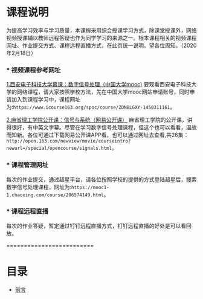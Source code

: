 # 课程说明
为提高学习效率与学习质量，本课程采用综合授课学习方式，除课堂授课外，网络视频授课辅以教师远程答疑也作为同学学习的来源之一。根本课程相关的视频课程网址、作业提交方式、课程远程直播方式，在此页统一说明。望各位周知。（2020年2月18日）
### * 视频课程参考网址
[1.西安电子科技大学慕课：数字信号处理（中国大学mooc)](https://www.icourse163.org/spoc/course/ZDNBLGXY-1450311161)
要观看西安电子科技大学的网络课程，请大家按照学校方法，先在中国大学mooc网站申请账号，同时申请加入到课程学习中，课程网址为:`https://www.icourse163.org/spoc/course/ZDNBLGXY-1450311161`。

[2.麻省理工学院公开课：信号与系统（网易公开课）](http://open.163.com/newview/movie/courseintro?newurl=/special/opencourse/signals.html)
麻省理工学院的公开课，讲得很好，有中英文字幕。尽管在学习数字信号处理课程，但这个也可以看看，温故而知新。各位可通过下载网易公开课APP看，也可以通过网址去查看,共26集：`http://open.163.com/newview/movie/courseintro?newurl=/special/opencourse/signals.html`。
### * 课程管理网址
每次的作业提交，通过超星平台，请各位按照学校的提供的方式登陆超星后，搜索数字信号处理课程，网址为:`https://mooc1-1.chaoxing.com/course/206574149.html`。

### * 课程远程直播
每次的作业答疑，暂定通过钉钉远程直播方式，钉钉远程直播的好处是可以看回放。

=========================

# 目录

* [前言](README.md)